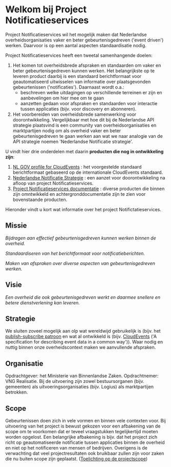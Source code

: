 # Welkom bij Project Notificatieservices

Project Notificatieservices wil het mogelijk maken dat Nederlandse overheidsorganisaties vaker en beter gebeurtenisgedreven ('event driven') werken. Daarvoor is op een aantal aspecten standaardisatie nodig. 

Project Notificatieservices heeft een tweetal samenhangende doelen:
1. Het komen tot overheidsbrede afspraken en standaarden om vaker en beter gebeurtenisgedreven kunnen werken. Het belangrijkste op te leveren product daarbij is een standaard berichtformaat voor geautomatiseerd uitwisselen van informatie over plaatsgevonden gebeurtenissen ('notificaties'). Daarnaast wordt o.a.:
    - beschreven welke uitdagingen op verschillende terreinen er zijn en aanbevelingen om hier mee om te gaan
    - aanzetten gedaan voor afspraken en standaarden voor interactie tussen applicaties (bijv. voor discovery en abonneren).
2. Het voorbereiden van overheidsbrede samenwerking voor doorontwikkeling. Vergelijkbaar met hoe dit bij de Nederlandse API strategie plaatsvind is een community van overheidsorganisaties en marktpartijen nodig om als overheid vaker en beter gebeurtenisgedreven te gaan werken aan wat we naar analogie van de API strategie noemen 'Nederlandse Notificatie strategie'. 

U vindt hier drie onderdelen met daarin __producten die nog in ontwikkeling zijn__:
1. [NL GOV profile for CloudEvents](./docs/CloudEvents-NL-profiel) : het voorgestelde standaard berichtformaat gebaseerd op de internationale CloudEvents standaard.
2. [Nederlandse Notificatie Strategie](./docs/Nederlandse-Notificatie-Strategie) : een aanzet voor doorontwikkeling na afloop van project Notificatieservices. 
3. [Project Notificatieservices documentatie](./Project-achtergrond-documentatie) : diverse producten die binnen zijn omntwikkeld en achtergronddocumentatie zijn te zien voor bovenstaande producten.

Hieronder vindt u kort wat informatie over het project Notifictatieservices.

## Missie

*Bijdragen aan effectief gebeurtenisgedreven kunnen werken binnen de overheid.*

*Standaardiseren van het berichtformaat voor notificatieberichten.*

*Maken van afspraken over diverse aspecten van gebeurtenisgedreven werken.*

## Visie

*Een overheid die ook gebeurtenisgedreven werkt en daarmee snellere en betere dienstverlening kan leveren.*

## Strategie

We sluiten zoveel mogelijk aan olp wat wereldwijd gebruikelijk is (bijv. het [publish-subscribe patroon](https://en.wikipedia.org/wiki/Publish%E2%80%93subscribe_pattern) en wat al ontwikkeld is (bijv. [CloudEvents](https://cloudevents.io/) ('A specification for describing event data in a common way')). Waar nodig en nuttig binnen onze overheidscontext maken we aanvullende afspraken.

## Organisatie

Opdrachtgever: het Ministerie van Binnenlandse Zaken. 
Opdrachtnemer: VNG Realisatie.
Bij de uitvoering zijn zowel bestuursorganen (bijv. gemeenten) als uitvoeringsorganisaties (bijv. Logius) als marktpartijen betrokken.

## Scope

Gebeurtenissen doen zich in vele vormen en binnen vele contexten voor. Bij uitvoering van het project is bewust gekozen voor een afbakening van de scope om te voorkomen dat er teveel vraagstukken tegelijkertijd moeten worden opgelost. Een belangrijke afbakening is bijv. dat het project zich richt op geautomatiseerde notificatie tussen applicaties binnen de overheid en niet op het notificeren van mensen of bedrijven. Overigens is de verwachting dat veel projectresultaten ook bruikbaar zullen zijn voor zaken die nu buiten scope zijn geplaatst. ([Toelichting op de projectscope](./projectscope)) 

